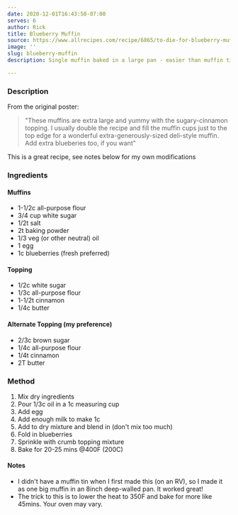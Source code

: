```yaml
---
date: 2020-12-01T16:43:58-07:00
serves: 6
author: Rick
title: Blueberry Muffin
source: https://www.allrecipes.com/recipe/6865/to-die-for-blueberry-muffins/?internalSource=hub%20recipe&referringContentType=Search
image: ''
slug: blueberry-muffin
description: Single muffin baked in a large pan - easier than muffin tins

---
```

### Description

From the original poster:

> "These muffins are extra large and yummy with the sugary-cinnamon topping.  I usually double the recipe and fill the muffin cups just to the top edge for a wonderful extra-generously-sized deli-style muffin.  Add extra blueberies too, if you want"

This  is a great recipe, see notes below for my own modifications

### Ingredients

#### Muffins

* 1-1/2c all-purpose flour
* 3/4 cup white sugar
* 1/2t salt
* 2t baking powder
* 1/3 veg (or other neutral) oil
* 1 egg
* 1c blueberries (fresh preferred)

#### Topping

* 1/2c white sugar
* 1/3c all-purpose flour
* 1-1/2t cinnamon
* 1/4c butter

#### Alternate Topping (my preference)

* 2/3c brown sugar
* 1/4c all-purpose flour
* 1/4t cinnamon
* 2T butter

### Method

1. Mix dry ingredients
2. Pour 1/3c oil in a 1c measuring cup
3. Add egg
4. Add enough milk to make 1c
5. Add to dry mixture and blend in (don't mix too much)
6. Fold in blueberries
7. Sprinkle with crumb topping mixture
8. Bake for 20-25 mins @400F (200C)

#### Notes

* I didn't have a muffin tin when I first made this (on an RV), so I made it as one big muffin in an 8inch deep-walled pan.  It worked great!
* The trick to this is to lower the heat to 350F and bake for more like 45mins.  Your oven may vary.